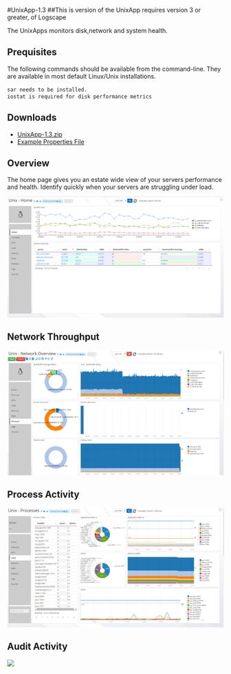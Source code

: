 #UnixApp-1.3
##This is version of the UnixApp requires version 3 or greater, of Logscape

The UnixApps monitors disk,network and system health.

## Prequisites

The following commands should be available from the command-line. They are available in most default Linux/Unix installations. 

	sar needs to be installed.
	iostat is required for disk performance metrics 

## Downloads 

 * [UnixApp-1.3.zip](https://github.com/logscape/Unix3/blob/master/UnixApp-1.3.zip?raw=true)
 * [Example Properties File ](https://github.com/logscape/unixapp/raw/master/dist/UnixApp-1.1-override.properties)


## Overview

The home page gives you an estate wide view of your servers performance and health. Identify quickly when your servers are struggling under load. 

![](docs/images/unx_home_0.png) 




## Network Throughput 



![](docs/images/unx_network_0.png) 
## Process Activity  

![](docs/images/unx_process_0.png) 

## Audit Activity

![](docs/images/unx_audit.png) 
